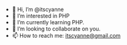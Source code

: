 - 👋 Hi, I’m @itscyanne
- 👀 I’m interested in PHP
- 🌱 I’m currently learning PHP.
- 💞️ I’m looking to collaborate on you.
- 📫 How to reach me: itscyanne@gmail.com

<!---
itscyanne/itscyanne is a ✨ special ✨ repository because its `README.md` (this file) appears on your GitHub profile.
You can click the Preview link to take a look at your changes.
--->
